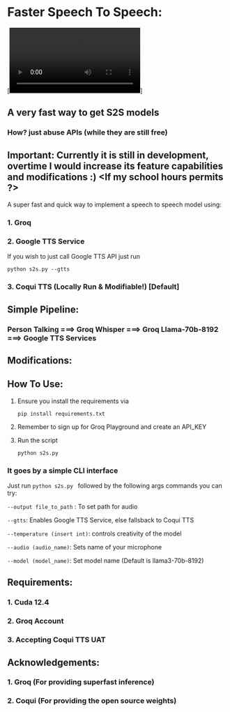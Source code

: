 
# Faster Speech To Speech:

[![Demo Video](https://github.com/harvestingmoon/S2S/blob/master/demo.MOV)]

## A very fast way to get S2S models

### How? just abuse APIs (while they are still free)

## Important: Currently it is still in development, overtime I would increase its feature capabilities and modifications :) <If my school hours permits ?>


A super fast and quick way to implement a speech to speech model using:

### 1. Groq

### 2. Google TTS Service

If you wish to just call Google TTS API just run

```python s2s.py --gtts  ```



### 3. Coqui TTS (Locally Run & Modifiable!) [Default]


## Simple Pipeline:

### Person Talking ===> Groq Whisper ===> Groq Llama-70b-8192 ===> Google TTS Services


## Modifications:



## How To Use:

1. Ensure you install the requirements via 

    ``` pip install requirements.txt ```
2. Remember to sign up for Groq Playground and create an API_KEY

3. Run the script 

    ```python s2s.py ``` 

### It goes by a simple CLI interface

Just run ```python s2s.py ``` followed by the following args commands you can try:


``` --output file_to_path ``` : To set path for audio

``` --gtts ```: Enables Google TTS Service, else fallsback to Coqui TTS

``` --temperature (insert int) ```: controls creativity of the model

``` --audio (audio_name) ```: Sets name of your microphone 

``` --model (model_name) ```: Set model name (Default is llama3-70b-8192)


## Requirements:

### 1. Cuda 12.4 
### 2. Groq Account
### 3. Accepting Coqui TTS UAT



## Acknowledgements:

### 1. Groq (For providing superfast inference)
### 2. Coqui (For providing the open source weights)